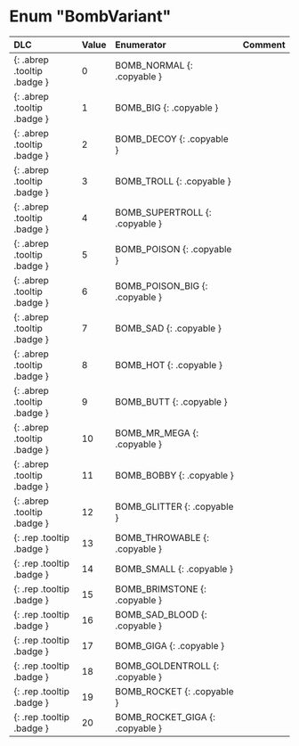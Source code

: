 # Enum "BombVariant"
|DLC|Value|Enumerator|Comment|
|:--|:--|:--|:--|
|[ ](#){: .abrep .tooltip .badge }|0 |BOMB_NORMAL {: .copyable } |  | 
|[ ](#){: .abrep .tooltip .badge }|1 |BOMB_BIG {: .copyable } |  | 
|[ ](#){: .abrep .tooltip .badge }|2 |BOMB_DECOY {: .copyable } |  | 
|[ ](#){: .abrep .tooltip .badge }|3 |BOMB_TROLL {: .copyable } |  | 
|[ ](#){: .abrep .tooltip .badge }|4 |BOMB_SUPERTROLL {: .copyable } |  | 
|[ ](#){: .abrep .tooltip .badge }|5 |BOMB_POISON {: .copyable } |  | 
|[ ](#){: .abrep .tooltip .badge }|6 |BOMB_POISON_BIG {: .copyable } |  | 
|[ ](#){: .abrep .tooltip .badge }|7 |BOMB_SAD {: .copyable } |  | 
|[ ](#){: .abrep .tooltip .badge }|8 |BOMB_HOT {: .copyable } |  | 
|[ ](#){: .abrep .tooltip .badge }|9 |BOMB_BUTT {: .copyable } |  | 
|[ ](#){: .abrep .tooltip .badge }|10 |BOMB_MR_MEGA {: .copyable } |  | 
|[ ](#){: .abrep .tooltip .badge }|11 |BOMB_BOBBY {: .copyable } |  | 
|[ ](#){: .abrep .tooltip .badge }|12 |BOMB_GLITTER {: .copyable } |  | 
|[ ](#){: .rep .tooltip .badge }|13 |BOMB_THROWABLE {: .copyable } |  | 
|[ ](#){: .rep .tooltip .badge }|14 |BOMB_SMALL {: .copyable } |  | 
|[ ](#){: .rep .tooltip .badge }|15 |BOMB_BRIMSTONE {: .copyable } |  | 
|[ ](#){: .rep .tooltip .badge }|16 |BOMB_SAD_BLOOD {: .copyable } |  | 
|[ ](#){: .rep .tooltip .badge }|17 |BOMB_GIGA {: .copyable } |  | 
|[ ](#){: .rep .tooltip .badge }|18 |BOMB_GOLDENTROLL {: .copyable } |  | 
|[ ](#){: .rep .tooltip .badge }|19 |BOMB_ROCKET {: .copyable } |  | 
|[ ](#){: .rep .tooltip .badge }|20 |BOMB_ROCKET_GIGA {: .copyable } |  | 